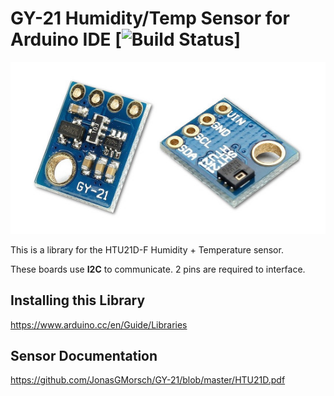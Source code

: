 # GY-21 Humidity/Temp Sensor for Arduino IDE [![Build Status](https://github.com/JonasGMorsch/GY-21/tree/master)] 

![sensors_1899-00](https://github.com/JonasGMorsch/GY-21/blob/master/GY-21.jpg)

This is a library for the HTU21D-F Humidity + Temperature sensor.

These boards use **I2C** to communicate. 2 pins are required to interface.

## Installing this Library

https://www.arduino.cc/en/Guide/Libraries

## Sensor Documentation

https://github.com/JonasGMorsch/GY-21/blob/master/HTU21D.pdf

